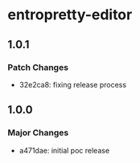 # entropretty-editor

## 1.0.1

### Patch Changes

- 32e2ca8: fixing release process

## 1.0.0

### Major Changes

- a471dae: initial poc release

